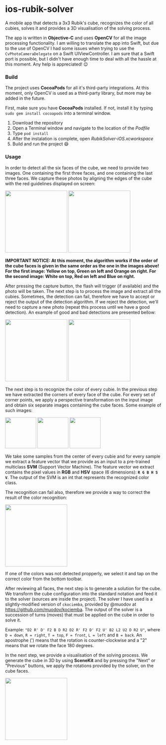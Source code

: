 # ios-rubik-solver

A mobile app that detects a 3x3 Rubik's cube, recognizes the color of all cubies, solves it and provides a 3D visualisation of the solving process.

The app is written in **Objective-C** and uses **OpenCV** for all the image processing functionality. I am willing to translate the app into Swift, but due to the use of OpenCV I had some issues when trying to use the `CvPhotoCameraDelegate` on a Swift UIViewController. I am sure that a Swift port is possible, but I didn't have enough time to deal with all the hassle at this moment. Any help is appreciated! :wink: 

### Build

The project uses **CocoaPods** for all it's third-party integrations. At this moment, only OpenCV is used as a third-party library, but more may be added in the future.

First, make sure you have **CocoaPods** installed. If not, install it by typing `sudo gem install cocoapods` into a terminal window.

1. Download the repository
2. Open a Terminal window and navigate to the location of the _Podfile_
3. Type `pod install`
4. After the instalation is complete, open _RubikSolver-iOS.xcworkspace_
5. Build and run the project :smile:

### Usage

In order to detect all the six faces of the cube, we need to provide two images. One containing the first three faces, and one containing the last three faces. We capture these photos by aligning the edges of the cube with the red guidelines displayed on screen:

<img src="https://github.com/rhcpfan/ios-rubik-solver/blob/wiki/readme-images/first_three_faces.PNG" width="200">
<img src="https://github.com/rhcpfan/ios-rubik-solver/blob/wiki/readme-images/last_three_faces.PNG" width="200">

**IMPORTANT NOTICE: At this moment, the algorithm works if the order of the cube faces is given in the same order as the one in the images above! For the first image: Yellow on top, Green on left and Orange on right. For the second image: White on top, Red on left and Blue on right.**

After pressing the capture button, the flash will trigger (if available) and the photo will be taken. The next step is to process the image and extract all the cubies. Sometimes, the detection can fail, therefore we have to accept or reject the output of the detection algorithm. If we reject the detection, we'll need to capture a new photo (repeat this process until we have a good detection). An example of good and bad detections are presented bellow:

<img src="https://github.com/rhcpfan/ios-rubik-solver/blob/wiki/readme-images/good_detection.PNG" width="200">
<img src="https://github.com/rhcpfan/ios-rubik-solver/blob/wiki/readme-images/bad_detection.PNG" width="200">

The next step is to recognize the color of every cubie. In the previous step we have extracted the corners of every face of the cube. For every set of corner points, we apply a perspective transformation on the input image and obtain six separate images containing the cube faces. Some example of such images:

<img src="https://github.com/rhcpfan/ios-rubik-solver/blob/wiki/readme-images/single_face_1.jpg" width="100">
<img src="https://github.com/rhcpfan/ios-rubik-solver/blob/wiki/readme-images/single_face_2.jpg" width="100">
<img src="https://github.com/rhcpfan/ios-rubik-solver/blob/wiki/readme-images/single_face_3.jpg" width="100">

We take some samples from the center of every cubie and for every sample we extract a feature vector that we provide as an input to a pre-trained multiclass **SVM** (Support Vector Machine). The feature vector we extract contains the pixel values in **RGB** and **HSV** space (6 dimensions): **`R G B H S V`**. The output of the SVM is an int that represents the recognized color class. 

The recognition can fail also, therefore we provide a way to correct the result of the color recognition:

<img src="https://github.com/rhcpfan/ios-rubik-solver/blob/wiki/readme-images/color_recognition_screen.PNG" width="200">

If one of the colors was not detected propperly, we select it and tap on the correct color from the bottom toolbar.

After reviewing all faces, the next step is to generate a solution for the cube. We transform the cube configuration into the standard notation and feed it to the solver (sources are inside the project). The solver I have used is a slightly-modified version of `ckociemba`, provided by @muodov at https://github.com/muodov/kociemba. The output of the solver is a succession of turns (moves) that must be applied on the cube in order to solve it.

Example: `"D2 R' D' F2 B D R2 D2 R' F2 D' F2 U' B2 L2 U2 D R2 U"`, where `D = down`, `R = right`, `T = top`, `F = front`, `L = left` and `B = back`. An apostrophe (') means that the rotation is counter-clockwise and a "2" means that we rotate the face 180 degrees.

In the next step, we provide a visualisation of the solving process. We generate the cube in 3D by using **SceneKit** and by pressing the "Next" or "Previous" buttons, we apply the rotations provided by the solver, on the cube faces. 

<img src="https://github.com/rhcpfan/ios-rubik-solver/blob/wiki/readme-images/solving_scene.PNG" width="200">
